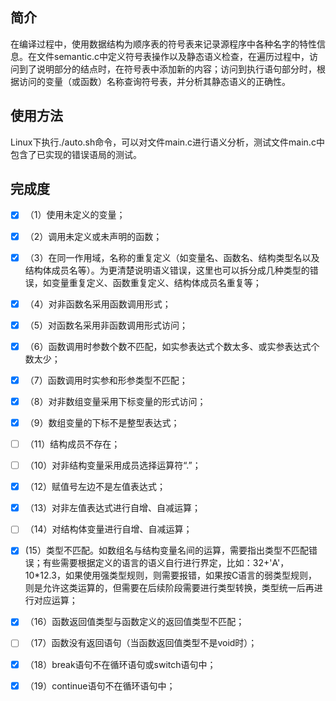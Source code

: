 ## 简介

在编译过程中，使用数据结构为顺序表的符号表来记录源程序中各种名字的特性信息。在文件semantic.c中定义符号表操作以及静态语义检查，在遍历过程中，访问到了说明部分的结点时，在符号表中添加新的内容；访问到执行语句部分时，根据访问的变量（或函数）名称查询符号表，并分析其静态语义的正确性。

## 使用方法

Linux下执行./auto.sh命令，可以对文件main.c进行语义分析，测试文件main.c中包含了已实现的错误语局的测试。

## 完成度

- [x] （1）使用未定义的变量；
- [x] （2）调用未定义或未声明的函数；
- [x] （3）在同一作用域，名称的重复定义（如变量名、函数名、结构类型名以及结构体成员名等）。为更清楚说明语义错误，这里也可以拆分成几种类型的错误，如变量重复定义、函数重复定义、结构体成员名重复等；
- [x] （4）对非函数名采用函数调用形式；
- [x] （5）对函数名采用非函数调用形式访问；
- [x] （6）函数调用时参数个数不匹配，如实参表达式个数太多、或实参表达式个数太少；
- [x] （7）函数调用时实参和形参类型不匹配；
- [x] （8）对非数组变量采用下标变量的形式访问；
- [x] （9）数组变量的下标不是整型表达式；
- [ ] （11）结构成员不存在；
- [ ] （10）对非结构变量采用成员选择运算符“.”；
- [x] （12）赋值号左边不是左值表达式；
- [x] （13）对非左值表达式进行自增、自减运算；
- [ ] （14）对结构体变量进行自增、自减运算；
- [x] (15）类型不匹配。如数组名与结构变量名间的运算，需要指出类型不匹配错误；有些需要根据定义的语言的语义自行进行界定，比如：32+'A'，10*12.3，如果使用强类型规则，则需要报错，如果按C语言的弱类型规则，则是允许这类运算的，但需要在后续阶段需要进行类型转换，类型统一后再进行对应运算； 
- [x] （16）函数返回值类型与函数定义的返回值类型不匹配；

- [ ] （17）函数没有返回语句（当函数返回值类型不是void时）；

- [x] （18）break语句不在循环语句或switch语句中；
- [x] （19）continue语句不在循环语句中；